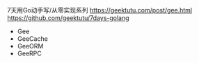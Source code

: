 7天用Go动手写/从零实现系列
https://geektutu.com/post/gee.html
https://github.com/geektutu/7days-golang
- Gee
- GeeCache
- GeeORM
- GeeRPC